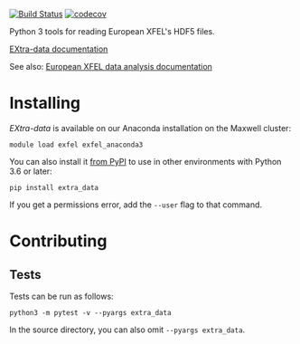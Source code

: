 [![Build Status](https://github.com/European-XFEL/EXtra-data/workflows/Tests/badge.svg)](https://github.com/European-XFEL/EXtra-data/actions?query=workflow%3ATests)
[![codecov](https://codecov.io/gh/European-XFEL/EXtra-data/branch/master/graph/badge.svg)](https://codecov.io/gh/European-XFEL/EXtra-data)

Python 3 tools for reading European XFEL's HDF5 files.

[EXtra-data documentation](https://extra-data.readthedocs.io/en/latest/)

See also: [European XFEL data analysis documentation](https://rtd.xfel.eu/docs/data-analysis-user-documentation/en/latest/index.html)

Installing
==========

*EXtra-data* is available on our Anaconda installation on the Maxwell cluster:

    module load exfel exfel_anaconda3

You can also install it [from PyPI](https://pypi.org/project/extra-data/)
to use in other environments with Python 3.6 or later:

    pip install extra_data

If you get a permissions error, add the `--user` flag to that command.


Contributing
===========

Tests
-----

Tests can be run as follows:

    python3 -m pytest -v --pyargs extra_data

In the source directory, you can also omit `--pyargs extra_data`.

